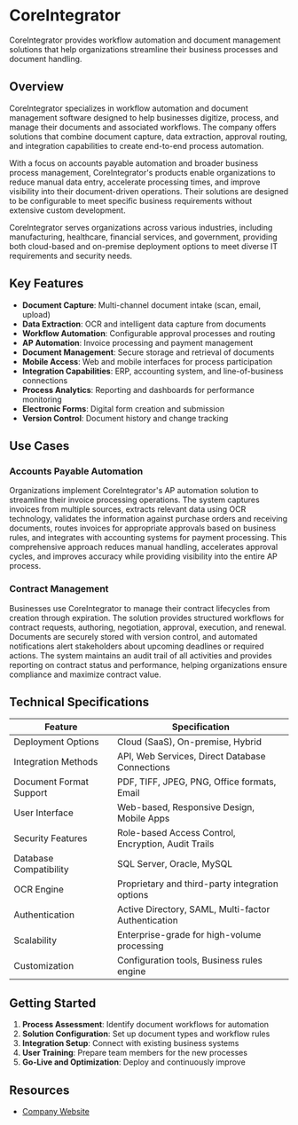# CoreIntegrator

CoreIntegrator provides workflow automation and document management solutions that help organizations streamline their business processes and document handling.

## Overview

CoreIntegrator specializes in workflow automation and document management software designed to help businesses digitize, process, and manage their documents and associated workflows. The company offers solutions that combine document capture, data extraction, approval routing, and integration capabilities to create end-to-end process automation.

With a focus on accounts payable automation and broader business process management, CoreIntegrator's products enable organizations to reduce manual data entry, accelerate processing times, and improve visibility into their document-driven operations. Their solutions are designed to be configurable to meet specific business requirements without extensive custom development.

CoreIntegrator serves organizations across various industries, including manufacturing, healthcare, financial services, and government, providing both cloud-based and on-premise deployment options to meet diverse IT requirements and security needs.

## Key Features

- **Document Capture**: Multi-channel document intake (scan, email, upload)
- **Data Extraction**: OCR and intelligent data capture from documents
- **Workflow Automation**: Configurable approval processes and routing
- **AP Automation**: Invoice processing and payment management
- **Document Management**: Secure storage and retrieval of documents
- **Mobile Access**: Web and mobile interfaces for process participation
- **Integration Capabilities**: ERP, accounting system, and line-of-business connections
- **Process Analytics**: Reporting and dashboards for performance monitoring
- **Electronic Forms**: Digital form creation and submission
- **Version Control**: Document history and change tracking

## Use Cases

### Accounts Payable Automation

Organizations implement CoreIntegrator's AP automation solution to streamline their invoice processing operations. The system captures invoices from multiple sources, extracts relevant data using OCR technology, validates the information against purchase orders and receiving documents, routes invoices for appropriate approvals based on business rules, and integrates with accounting systems for payment processing. This comprehensive approach reduces manual handling, accelerates approval cycles, and improves accuracy while providing visibility into the entire AP process.

### Contract Management

Businesses use CoreIntegrator to manage their contract lifecycles from creation through expiration. The solution provides structured workflows for contract requests, authoring, negotiation, approval, execution, and renewal. Documents are securely stored with version control, and automated notifications alert stakeholders about upcoming deadlines or required actions. The system maintains an audit trail of all activities and provides reporting on contract status and performance, helping organizations ensure compliance and maximize contract value.

## Technical Specifications

| Feature | Specification |
|---------|---------------|
| Deployment Options | Cloud (SaaS), On-premise, Hybrid |
| Integration Methods | API, Web Services, Direct Database Connections |
| Document Format Support | PDF, TIFF, JPEG, PNG, Office formats, Email |
| User Interface | Web-based, Responsive Design, Mobile Apps |
| Security Features | Role-based Access Control, Encryption, Audit Trails |
| Database Compatibility | SQL Server, Oracle, MySQL |
| OCR Engine | Proprietary and third-party integration options |
| Authentication | Active Directory, SAML, Multi-factor Authentication |
| Scalability | Enterprise-grade for high-volume processing |
| Customization | Configuration tools, Business rules engine |

## Getting Started

1. **Process Assessment**: Identify document workflows for automation
2. **Solution Configuration**: Set up document types and workflow rules
3. **Integration Setup**: Connect with existing business systems
4. **User Training**: Prepare team members for the new processes
5. **Go-Live and Optimization**: Deploy and continuously improve

## Resources

- [Company Website](https://coreintegrator.com/)
